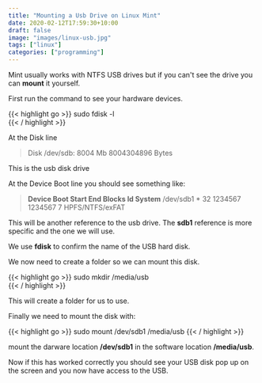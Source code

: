 ```yaml
---
title: "Mounting a Usb Drive on Linux Mint"
date: 2020-02-12T17:59:30+10:00
draft: false
image: "images/linux-usb.jpg"
tags: ["linux"]
categories: ["programming"]
---
```


Mint usually works with NTFS USB drives but if you can't see the drive you can **mount** it yourself.

First run the command to see your hardware devices.

{{< highlight go >}}
  sudo fdisk -l                  
{{< / highlight >}}

At the Disk line

> Disk /dev/sdb: 8004 Mb 8004304896 Bytes

This is the usb disk drive

At the Device Boot line you should see something like:

> **Device   Boot Start		End		Blocks	   Id	System**
> /dev/sdb1 *		32	  1234567	1234567		7	HPFS/NTFS/exFAT

This will be another reference to the  usb drive. The **sdb1** reference is more specific and the one we will use.

We use **fdisk** to confirm the name of the USB hard disk.

We now need to create a folder so we can mount this disk.

{{< highlight go >}}
  sudo mkdir /media/usb          
{{< / highlight >}}

This will create a folder for us to use.

Finally we need to mount the disk with:

{{< highlight go >}}
  sudo mount /dev/sdb1 /media/usb
{{< / highlight >}}

mount the darware location **/dev/sdb1** in the software location **/media/usb**.

Now if this has worked correctly you should see your USB disk pop up on the screen and you now have access to the USB.
